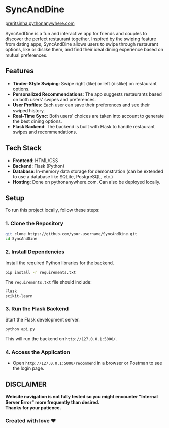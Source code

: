 
# SyncAndDine

<u>preritsinha.pythonanywhere.com</u>

SyncAndDine is a fun and interactive app for friends and couples to discover the perfect restaurant together. Inspired by the swiping feature from dating apps, SyncAndDine allows users to swipe through restaurant options, like or dislike them, and find their ideal dining experience based on mutual preferences.

## Features

- **Tinder-Style Swiping**: Swipe right (like) or left (dislike) on restaurant options.
- **Personalized Recommendations**: The app suggests restaurants based on both users' swipes and preferences.
- **User Profiles**: Each user can save their preferences and see their swiped history.
- **Real-Time Sync**: Both users' choices are taken into account to generate the best dining options.
- **Flask Backend**: The backend is built with Flask to handle restaurant swipes and recommendations.

## Tech Stack

- **Frontend**: HTML/CSS
- **Backend**: Flask (Python)
- **Database**: In-memory data storage for demonstration (can be extended to use a database like SQLite, PostgreSQL, etc.)
- **Hosting**: Done on pythonanywhere.com. Can also be deployed locally.

## Setup

To run this project locally, follow these steps: 

### 1. Clone the Repository

```bash
git clone https://github.com/your-username/SyncAndDine.git
cd SyncAndDine
```

### 2. Install Dependencies

Install the required Python libraries for the backend.

```bash
pip install -r requirements.txt
```

The `requirements.txt` file should include:
```
Flask
scikit-learn
```

### 3. Run the Flask Backend

Start the Flask development server.

```bash
python api.py
```

This will run the backend on `http://127.0.0.1:5000/`.

### 4. Access the Application

- Open `http://127.0.0.1:5000/recommend` in a browser or Postman to see the login page.

## DISCLAIMER
<b>Website navigation is not fully tested so you might encounter "Internal Server Error" more frequently than desired. <br> Thanks for your patience.</b>

### Created with love ❤️
